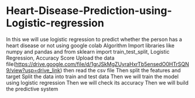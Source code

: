 # Heart-Disease-Prediction-using-Logistic-regression
In this we will use logistic regression to predict whether the person has a heart disease or not using google colab
Algorithm
Import libraries like numpy and pandas and from sklearn import train_test_split, Logistic Regression, Accuracy Score
Upload the data file(https://drive.google.com/file/d/1grJSkMgZUyraHxrTb5ensedO0HTrSQN9/view?usp=drive_link) then read the csv file
Then split the features and target
Split the data into train and test data
Then we will train the model using logistic regression
Then we will check its accuracy
Then we will build the predictive system
